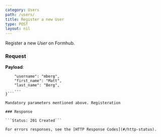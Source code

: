 ```yaml
---
category: Users
path: /users/
title: Register a new User
type: POST
layout: nil
---
```


Register a new _User_ on Formhub.

### Request

**Payload**:

```{
	"username": "mberg",
	"first_name": "Matt",
	"last_name": "Berg",
	...
}```

Mandatory parameters mentioned above. Registeration

### Response

```Status: 201 Created```

For errors responses, see the [HTTP Response Codes](#/http-status).